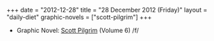 +++
date = "2012-12-28"
title = "28 December 2012 (Friday)"
layout = "daily-diet"
graphic-novels = ["scott-pilgrim"]
+++

<ul>
<li class="entry Graphic Novel">Graphic Novel: <a href="/graphic-novels/scott-pilgrim">Scott Pilgrim</a> (Volume 6) /f/</li>
</ul>